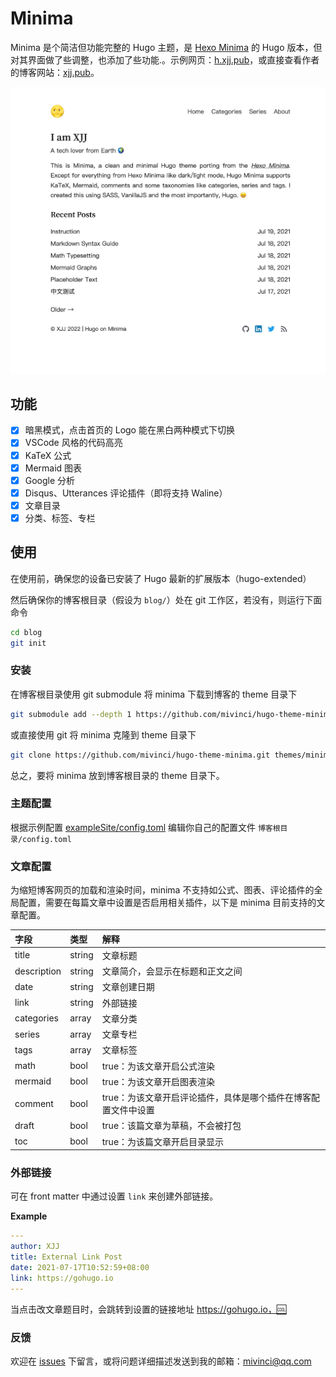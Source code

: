 # Minima

Minima 是个简洁但功能完整的 Hugo 主题，是 [Hexo Minima](https://github.com/adisaktijrs/hexo-theme-minima) 的 Hugo 版本，但对其界面做了些调整，也添加了些功能.。示例网页：[h.xjj.pub](https://h.xjj.pub/)，或直接查看作者的博客网站：[xjj.pub](https://xjj.pub)。

![screenshot](../images/tn.png)

## 功能

- [x] 暗黑模式，点击首页的 Logo 能在黑白两种模式下切换
- [x] VSCode 风格的代码高亮
- [x] KaTeX 公式
- [x] Mermaid 图表
- [x] Google 分析
- [x] Disqus、Utterances 评论插件（即将支持 Waline）
- [x] 文章目录
- [x] 分类、标签、专栏

## 使用

在使用前，确保您的设备已安装了 Hugo 最新的扩展版本（hugo-extended）

然后确保你的博客根目录（假设为 `blog/`）处在 git 工作区，若没有，则运行下面命令

```bash
cd blog
git init
```

### 安装

在博客根目录使用 git submodule 将 minima 下载到博客的 theme 目录下

```bash
git submodule add --depth 1 https://github.com/mivinci/hugo-theme-minima.git themes/minima
```

或直接使用 git 将 minima 克隆到 theme 目录下

```bash
git clone https://github.com/mivinci/hugo-theme-minima.git themes/minima
```

总之，要将 minima 放到博客根目录的 theme 目录下。

### 主题配置

根据示例配置 [exampleSite/config.toml](https://github.com/Mivinci/hugo-theme-minima/blob/main/exampleSite/config.toml) 编辑你自己的配置文件 `博客根目录/config.toml` 

### 文章配置

为缩短博客网页的加载和渲染时间，minima 不支持如公式、图表、评论插件的全局配置，需要在每篇文章中设置是否启用相关插件，以下是 minima 目前支持的文章配置。

| 字段          | 类型     | 解释                                |
|:----------- |:------ |:--------------------------------- |
| title       | string | 文章标题                              |
| description | string | 文章简介，会显示在标题和正文之间                  |
| date        | string | 文章创建日期                            |
| link        | string | 外部链接     |
| categories  | array  | 文章分类                              |
| series      | array  | 文章专栏                              |
| tags        | array  | 文章标签                              |
| math        | bool   | true：为该文章开启公式渲染                   |
| mermaid     | bool   | true：为该文章开启图表渲染                   |
| comment     | bool   | true：为该文章开启评论插件，具体是哪个插件在博客配置文件中设置 |
| draft       | bool   | true：该篇文章为草稿，不会被打包                |
| toc         | bool   | true：为该篇文章开启目录显示                  |


### 外部链接

可在 front matter 中通过设置 `link` 来创建外部链接。

**Example**

```yaml
---
author: XJJ
title: External Link Post
date: 2021-07-17T10:52:59+08:00
link: https://gohugo.io
---
```

当点击改文章题目时，会跳转到设置的链接地址 https://gohugo.io，🆒

### 反馈

欢迎在 [issues](https://github.com/Mivinci/hugo-theme-minima/issues) 下留言，或将问题详细描述发送到我的邮箱：mivinci@qq.com
